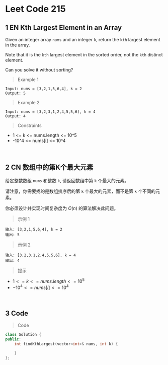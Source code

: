 &emsp;
# Leet Code 215 
## 1 EN Kth Largest Element in an Array

Given an integer array `nums` and an integer `k`, return the `kth` largest element in the array.

Note that it is the `kth` largest element in the sorted order, not the `kth` distinct element.

Can you solve it without sorting?

>Example 1
```
Input: nums = [3,2,1,5,6,4], k = 2
Output: 5
```

>Example 2
```
Input: nums = [3,2,3,1,2,4,5,5,6], k = 4
Output: 4
```

>Constraints
- 1 <= k <= nums.length <= 10^5
- -10^4 <= nums[i] <= 10^4

&emsp;
## 2 CN 数组中的第K个最大元素
给定整数数组 `nums` 和整数 `k`, 请返回数组中第 `k` 个最大的元素。

请注意，你需要找的是数组排序后的第 `k` 个最大的元素，而不是第 `k` 个不同的元素。

你必须设计并实现时间复杂度为 $O(n)$ 的算法解决此问题。

 

>示例 1
```
输入: [3,2,1,5,6,4], k = 2
输出: 5
```

>示例 2
```
输入: [3,2,3,1,2,4,5,5,6], k = 4
输出: 4
```

>提示
- $1 <= k <= nums.length <= 10^5$
- $-10^4 <= nums[i] <= 10^4$

&emsp;
## 3 Code
>Code
```c++
class Solution {
public:
    int findKthLargest(vector<int>& nums, int k) {
        
    }
};
```


